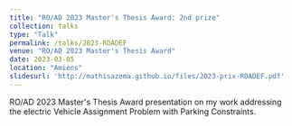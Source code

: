 ```yaml
---
title: "RO/AD 2023 Master's Thesis Award: 2nd prize"
collection: talks
type: "Talk"
permalink: /talks/2023-ROADEF
venue: "RO/AD 2023 Master's Thesis Award"
date: 2023-03-05
location: "Amiens"
slidesurl: 'http://mathisazema.github.io/files/2023-prix-ROADEF.pdf'
---
```


RO/AD 2023 Master's Thesis Award presentation on my work addressing the electric Vehicle Assignment Problem with Parking Constraints.